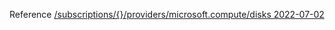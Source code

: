 Reference [/subscriptions/{}/providers/microsoft.compute/disks 2022-07-02](/Resources/mgmt-plane/L3N1YnNjcmlwdGlvbnMve30vcHJvdmlkZXJzL21pY3Jvc29mdC5jb21wdXRlL2Rpc2tz/2022-07-02.xml)
